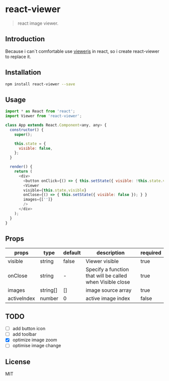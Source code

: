 # react-viewer

> react image viewer.

## Introduction

Because i can`t comfortable use [viewerjs](https://github.com/fengyuanchen/viewerjs) in react, so i create react-viewer to replace it.

## Installation

```bash
npm install react-viewer --save
```

## Usage

```javascript
import * as React from 'react';
import Viewer from 'react-viewer';

class App extends React.Component<any, any> {
  constructor() {
    super();

    this.state = {
      visible: false,
    };
  }

  render() {
    return (
      <div>
        <button onClick={() => { this.setState({ visible: !this.state.visible }); } }>show</button>
        <Viewer
        visible={this.state.visible}
        onClose={() => { this.setState({ visible: false }); } }
        images={['']}
        />
      </div>
    );
  }
}
```

## Props

| props       | type         | default | description                 | required |
|-------------|--------------|---------|-----------------------------|----------|
| visible     | string       |  false  | Viewer visible             | true |
| onClose     | string       |  -      | Specify a function that will be called when Visible close   | true |
| images      | string[]     | []      | image source array | true  |
| activeIndex | number       | 0       | active image index | false |

## TODO

- [ ] add button icon
- [ ] add toolbar
- [X] optimize image zoom
- [ ] optimise image change

## License

MIT
